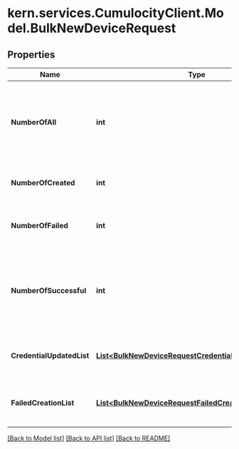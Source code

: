 
# kern.services.CumulocityClient.Model.BulkNewDeviceRequest

## Properties

Name | Type | Description | Notes
------------ | ------------- | ------------- | -------------
**NumberOfAll** | **int** | Number of lines processed from the CSV file, without the first line (column headers). | [optional] 
**NumberOfCreated** | **int** | Number of created device credentials. | [optional] 
**NumberOfFailed** | **int** | Number of failed creations of device credentials. | [optional] 
**NumberOfSuccessful** | **int** | Number of successful creations of device credentials. This counts both create and update operations. | [optional] 
**CredentialUpdatedList** | [**List&lt;BulkNewDeviceRequestCredentialUpdatedListInner&gt;**](BulkNewDeviceRequestCredentialUpdatedListInner.md) | An array with the updated device credentials. | [optional] 
**FailedCreationList** | [**List&lt;BulkNewDeviceRequestFailedCreationListInner&gt;**](BulkNewDeviceRequestFailedCreationListInner.md) | An array with details of the failed device credentials. | [optional] 

[[Back to Model list]](../README.md#documentation-for-models)
[[Back to API list]](../README.md#documentation-for-api-endpoints)
[[Back to README]](../README.md)

